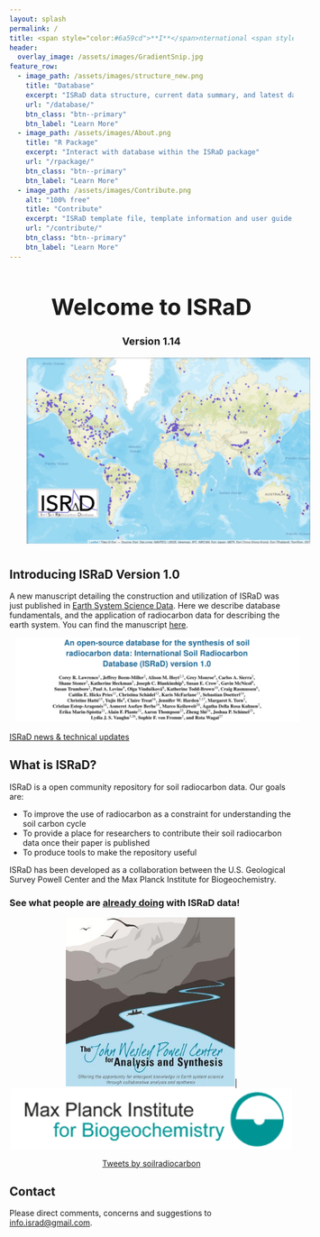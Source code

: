 ```yaml
---
layout: splash
permalink: /
title: <span style="color:#6a59cd">**I**</span>nternational <span style="color:#6a59cd">**S**</span>oil <span style="color:#6a59cd">**Ra**</span>diocarbon <span style="color:#6a59cd">**D**</span>atabase
header:
  overlay_image: /assets/images/GradientSnip.jpg
feature_row:
  - image_path: /assets/images/structure_new.png
    title: "Database"
    excerpt: "ISRaD data structure, current data summary, and latest database release"
    url: "/database/"
    btn_class: "btn--primary"
    btn_label: "Learn More"
  - image_path: /assets/images/About.png
    title: "R Package"
    excerpt: "Interact with database within the ISRaD package"
    url: "/rpackage/"
    btn_class: "btn--primary"
    btn_label: "Learn More"
  - image_path: /assets/images/Contribute.png
    alt: "100% free"
    title: "Contribute"
    excerpt: "ISRaD template file, template information and user guide, and ISRaD data quality control webtool user gude"
    url: "/contribute/"
    btn_class: "btn--primary"
    btn_label: "Learn More"
---
```

<!DOCTYPE html>
<html>
<head>
  <meta property="og:image" content="https://github.com/International-Soil-Radiocarbon-Database/ISRaD/blob/50e6434dffd7d0c3905238c66204633317e52046/assets/images/ISRaD_logos/ISRaD_logo_textbelow_white.png" />
</head>
</html>


<html xmlns="http://www.w3.org/1999/xhtml"
      xmlns:fb="http://ogp.me/ns/fb#">

<h1 style="font-size:40px; text-align:center;">Welcome to ISRaD</h1>
<h3 style="font-size:18px; text-align:center;">Version 1.14</h3>

<p align = "center">
<img src="/assets/images/ISRaD_Map_July2021.jpg"
     alt="ISRaD Site Map 2021"
     width ="900"
     style="float: center; margin-right: 30px; margin-left: 30px; margin-bottom: 10px" />
</p>

## Introducing ISRaD Version 1.0
A new manuscript detailing the construction and utilization of ISRaD was just published in <a href="https://www.earth-system-science-data.net/">Earth System Science Data</a>. Here we describe database fundamentals, and the application of radiocarbon data for describing the earth system. You can find the manuscript <a href="https://earth-syst-sci-data.net/12/61/2020/">here</a>.

<p align = "center">
<img src="assets/images/ManuscriptHeader.png"
     style="float: center; margin-right: 10px; margin-left: 10px" />
</p>

[ISRaD news & technical updates](https://international-soil-radiocarbon-database.github.io/ISRaD/news/)

## What is ISRaD?
ISRaD is a open community repository for soil radiocarbon data.
Our goals are:
* To improve the use of radiocarbon as a constraint for understanding the soil carbon cycle
* To provide a place for researchers to contribute their soil radiocarbon data once their paper is published
* To produce tools to make the repository useful

ISRaD has been developed as a collaboration between the U.S. Geological Survey Powell Center and the Max Planck Institute for Biogeochemistry.
### <p>See what people are <a href="https://essd.copernicus.org/articles/12/61/2020/essd-12-61-2020-metrics.html" target="_blank" rel="noopener noreferrer" >already doing</a> with ISRaD data!</p>

<p align="center">
  <img src="https://github.com/International-Soil-Radiocarbon-Database/ISRaD/raw/gh-pages/assets/images/PowellCenter.jpg" width="300">|
  <img src="https://github.com/International-Soil-Radiocarbon-Database/ISRaD/raw/gh-pages/assets/images/MPI-BGC_logo_EN.png" width="500">
 </p>

<p align="center">
  <a class="twitter-timeline" data-height="900" href="https://twitter.com/soilradiocarbon?ref_src=twsrc%5Etfw">Tweets by  soilradiocarbon</a> <script async src="https://platform.twitter.com/widgets.js" charset="utf-8"></script>
</p>

## Contact

Please direct comments, concerns and suggestions to <a href="mailto:info.israd@gmail.com">info.israd@gmail.com</a>.

<link rel="image_src" href="https://github.com/International-Soil-Radiocarbon-Database/ISRaD/blob/50e6434dffd7d0c3905238c66204633317e52046/assets/images/ISRaD_logos/ISRaD_logo_textbelow_white.png"/>
